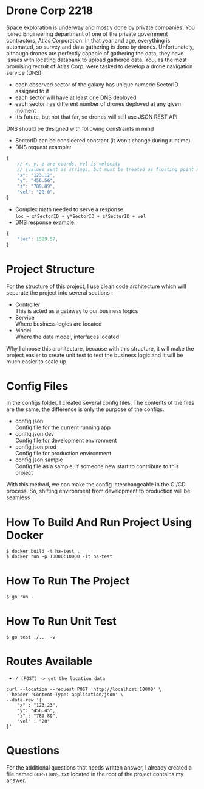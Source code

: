 # Drone Corp 2218 
Space exploration is underway and mostly done by private companies. You joined Engineering department of one of the private government contractors, Atlas Corporation. In that year and age, everything is automated, so survey and data gathering is done by drones. Unfortunately, although drones are perfectly capable of gathering the data, they have issues with locating databank to upload gathered data. You, as the most promising recruit of Atlas Corp, were tasked to develop a drone navigation service (DNS):
* each observed sector of the galaxy has unique numeric SectorID assigned to it
* each sector will have at least one DNS deployed
* each sector has different number of drones deployed at any given moment
* it’s future, but not that far, so drones will still use JSON REST API    
     
DNS should be designed with following constraints in mind
* SectorID can be considered constant (it won’t change during runtime)
* DNS request example:
```javascript
{
    // x, y, z are coords, vel is velocity
    // (values sent as strings, but must be treated as floating point number)
    "x": "123.12",
    "y": "456.56",
    "z": "789.89",
    "vel": "20.0",
}
```
* Complex math needed to serve a response:     
```loc = x*SectorID + y*SectorID + z*SectorID + vel```
* DNS response example:
```javascript
{
    "loc": 1389.57,
}
```
# Project Structure
For the structure of this project, I use clean code architecture which will separate the project into several sections :
* Controller     
This is acted as a gateway to our business logics
* Service     
Where business logics are located
* Model     
Where the data model, interfaces located     
     
Why I choose this architecture, because with this structure, it will make the project easier to create unit test to test the business logic and it will be much easier to scale up. 
# Config Files
In the configs folder, I created several config files. The contents of the files are the same, the difference is only the purpose of the configs. 
* config.json     
Config file for the current running app
* config.json.dev     
Config file for development environment
* config.json.prod     
Config file for production environment
* config.json.sample     
Config file as a sample, if someone new start to contribute to this project     
     
With this method, we can make the config interchangeable in the CI/CD process. So, shifting environment from development to production will be seamless
# How To Build And Run Project Using Docker
```$ docker build -t ha-test .```     
```$ docker run -p 10000:10000 -it ha-test```
# How To Run The Project
```$ go run .```
# How To Run Unit Test
```$ go test ./... -v```
# Routes Available
* ```/ (POST) -> get the location data```
```shell
curl --location --request POST 'http://localhost:10000' \
--header 'Content-Type: application/json' \
--data-raw '{
    "x" : "123.23",
    "y": "456.45",
    "z" : "789.89",
    "vel" : "20"
}'
```
# Questions 
For the additional questions that needs written answer, I already created a file named `QUESTIONS.txt` located in the root of the project contains my answer.